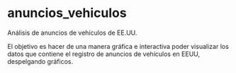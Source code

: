 # anuncios_vehiculos
Análisis de anuncios de vehículos de EE.UU.

El objetivo es hacer de una manera gráfica e interactiva poder visualizar los datos que contiene el registro de anuncios de vehículos en EEUU, despelgando gráficos.